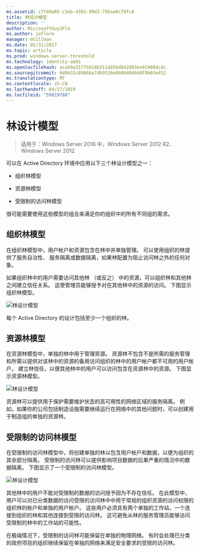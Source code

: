 ```yaml
---
ms.assetid: c7f49a65-c3eb-4383-99d3-756aa8c79fc0
title: 林设计模型
description: ''
author: MicrosoftGuyJFlo
ms.author: joflore
manager: mtillman
ms.date: 05/31/2017
ms.topic: article
ms.prod: windows-server-threshold
ms.technology: identity-adds
ms.openlocfilehash: aca59a31f75628b311a92bd842d93ee91408dc4c
ms.sourcegitcommit: 0d0b32c8986ba7db9536e0b8648d4ddf9b03e452
ms.translationtype: MT
ms.contentlocale: zh-CN
ms.lasthandoff: 04/17/2019
ms.locfileid: "59819788"
---
```

# <a name="forest-design-models"></a>林设计模型

>适用于：Windows Server 2016 中，Windows Server 2012 R2、 Windows Server 2012

可以在 Active Directory 环境中应用以下三个林设计模型之一：  
  
-   组织林模型  
  
-   资源林模型  
  
-   受限制的访问林模型  
  
很可能需要使用这些模型的组合来满足你的组织中的所有不同组的需求。  
  
## <a name="organizational-forest-model"></a>组织林模型  
在组织林模型中，用户帐户和资源包含在林中并单独管理。 可以使用组织的林提供了服务自治性、 服务隔离或数据隔离，如果林配置为阻止访问林之外的任何对象。  
  
如果组织林中的用户需要访问其他林 （或反之） 中的资源，可以组织林和其他林之间建立信任关系。 这使管理员能够授予对在其他林中的资源的访问。 下图显示组织林模型。  
  
![林设计模型](media/Forest-Design-Models/b1ddb47e-78a5-49c7-bb21-d7421b7b84b8.gif)  
  
每个 Active Directory 的设计包括至少一个组织的林。  
  
## <a name="resource-forest-model"></a>资源林模型  
在资源林模型中，单独的林中用于管理资源。 资源林不包含不是所需的服务管理和所需以提供对该林中的资源的备用访问组织的林中的用户帐户都不可用的用户帐户。 建立林信任，以便其他林中的用户可以访问包含在资源林中的资源。 下图显示资源林模型。  
  
![林设计模型](media/Forest-Design-Models/c0b348a6-958c-4fc5-9035-e2d2a54d5573.gif)  
  
资源林可以提供用于保护需要维护状态的高可用性的网络区域的服务隔离。 例如，如果你的公司包括制造设施需要继续运行在网络中的其他问题时，可以创建用于制造组的单独的资源林。  
  
## <a name="restricted-access-forest-model"></a>受限制的访问林模型  
在受限制的访问林模型中，将创建单独的林以包含用户帐户和数据，以便为组织的其余部分隔离。 受限制的访问林可以提供影响项目数据的后果严重的情况中的数据隔离。 下图显示了一个受限制的访问林模型。  
  
![林设计模型](media/Forest-Design-Models/e49cfc8c-a58a-4386-93bd-d4a6ee00f89c.gif)  
  
其他林中的用户不能对受限制的数据的访问授予因为不存在信任。 在此模型中，用户可以对已分类数据的访问受限的访问林中中用于常规的组织资源的访问权限的组织林的帐户和单独的用户帐户。 这些用户必须具有两个单独的工作站，一个连接到组织的林和其他连接到受限的访问林。 这可避免从林的服务管理员能够访问受限制的林中的工作站的可能性。  
  
在极端情况下，受限制的访问林可能保留在单独的物理网络。 有时会处理已分类的政府项目的组织继续保留在单独的网络来满足安全要求的受限的访问林。  
  



